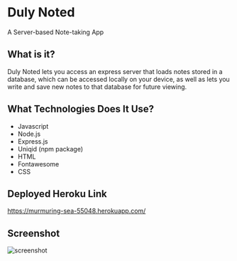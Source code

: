 # Duly Noted
A Server-based Note-taking App

## What is it?
Duly Noted lets you access an express server that loads notes stored in a database, which can be accessed locally on your device, as well as lets you write and save new notes to that database for future viewing.

## What Technologies Does It Use?
* Javascript
* Node.js
* Express.js
* Uniqid (npm package)
* HTML
* Fontawesome
* CSS

## Deployed Heroku Link
https://murmuring-sea-55048.herokuapp.com/

## Screenshot
![screenshot](/)